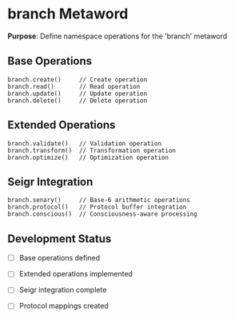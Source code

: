 # branch Metaword

**Purpose**: Define namespace operations for the 'branch' metaword

## Base Operations

```hyphos
branch.create()     // Create operation
branch.read()       // Read operation  
branch.update()     // Update operation
branch.delete()     // Delete operation
```

## Extended Operations

```hyphos
branch.validate()   // Validation operation
branch.transform()  // Transformation operation
branch.optimize()   // Optimization operation
```

## Seigr Integration

```hyphos
branch.senary()     // Base-6 arithmetic operations
branch.protocol()   // Protocol buffer integration
branch.conscious()  // Consciousness-aware processing
```

## Development Status

- [ ] Base operations defined
- [ ] Extended operations implemented  
- [ ] Seigr integration complete
- [ ] Protocol mappings created

